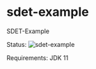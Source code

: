 # sdet-example
 SDET-Example
 
 Status:
![sdet-example](https://github.com/StevenEck/sdet-example/tree/main/.github/workflows/badge.svg)


Requirements: JDK 11
